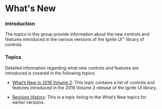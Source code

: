 ﻿<!--
|metadata|
{
    "fileName": "jquery-whats-new-landing-page",
    "controlName": [],
    "tags": []
}
|metadata|
-->

# What's New


### Introduction

The topics in this group provide information about the new controls and features introduced in the various versions of the Ignite UI™ library of controls.

### Topics

Detailed information regarding what new controls and features are introduced is covered in the following topics:

- [What’s New in 2016 Volume 2](Whats-New-In-2016-Volume2.html): This topic contains a list of controls and features introduced in the 2016 Volume 2 release of the Ignite UI library.

- [Revision History](jQuery-Whats-New-Revision-History.html): This is a topic listing to the What’s New topics for earlier versions.





 

 


